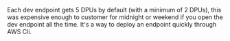 Each dev endpoint gets 5 DPUs by default (with a minimum of 2 DPUs), this was expensive enough to customer for midnight or weekend if you open the dev endpoint all the time. It's a way to deploy an endpoint quickly through AWS Cli.
